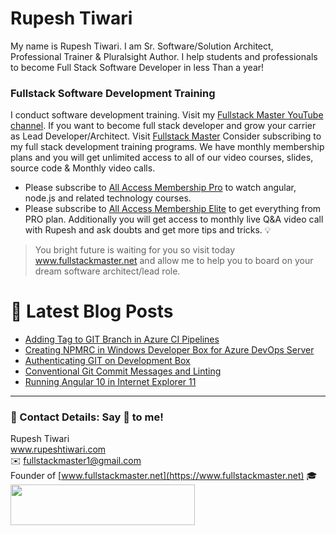 # Rupesh Tiwari

My name is Rupesh Tiwari. I am Sr. Software/Solution Architect, Professional Trainer & Pluralsight Author. I help students and professionals to become Full Stack Software Developer in less Than a year!

### Fullstack Software Development Training

I conduct software development training. Visit my [Fullstack Master YouTube channel](https://youtube.com/fullstackmaster). If you want to become full stack developer and grow your carrier as Lead Developer/Architect. Visit [Fullstack Master](https://www.fullstackmaster.net) Consider subscribing to my full stack development training programs. We have monthly membership plans and you will get unlimited access to all of our video courses, slides, source code & Monthly video calls.

- Please subscribe to [All Access Membership Pro](www.fullstackmaster.net/pro) to watch angular, node.js and related technology courses.
- Please subscribe to [All Access Membership Elite](www.fullstackmaster.net/elite) to get everything from PRO plan. Additionally you will get access to monthly live Q&A video call with Rupesh and ask doubts and get more tips and tricks.
💡
> You bright future is waiting for you so visit today www.fullstackmaster.net and allow me to help you to board on your dream software architect/lead role.

# 📩 Latest Blog Posts

<!-- BLOG-POST-LIST:START -->
- [Adding Tag to GIT Branch in Azure CI Pipelines](http://www.rupeshtiwari.com/2021-02-20-adding-tag-to-git-branch-in-azure-ci-pipelines/)
- [Creating NPMRC in Windows Developer Box for Azure DevOps Server](http://www.rupeshtiwari.com/2021-02-13-setting-up-npmrc-in-windows-developer-box-for-azure-devops-server/)
- [Authenticating GIT on Development Box](http://www.rupeshtiwari.com/2021-02-12-authenticating-git-on-development-box/)
- [Conventional Git Commit Messages and Linting](http://www.rupeshtiwari.com/2021-02-08-conventional-git-commit-messages-and-linting/)
- [Running Angular 10 in Internet Explorer 11](http://www.rupeshtiwari.com/2021-02-03-running-angular-10-in-internet-explorer-11-date-2021-02-04/)
<!-- BLOG-POST-LIST:END -->

---

### 💖 Contact Details: Say 👋 to me!

Rupesh Tiwari\
www.rupeshtiwari.com \
✉️ <fullstackmaster1@gmail.com> \
Founder of [www.fullstackmaster.net](https://www.fullstackmaster.net) 🎓 \
[<img src="https://i.imgur.com/9OCLciM.png" width="295" height="65">](http://www.fullstackmaster.net)
